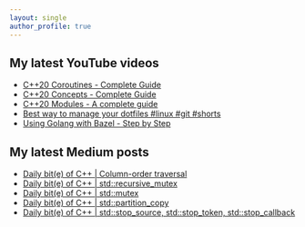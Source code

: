 ```yaml
---
layout: single
author_profile: true
---
```


## My latest YouTube videos

<!--START_SECTION:youtube-->
* [C++20 Coroutines - Complete Guide](https://www.youtube.com/watch?v=w-dmOHhBX9o)
* [C++20 Concepts  - Complete Guide](https://www.youtube.com/watch?v=1So7onMFxJM)
* [C++20 Modules - A complete guide](https://www.youtube.com/watch?v=WRCwciJ5MTE)
* [Best way to manage your dotfiles #linux #git #shorts](https://www.youtube.com/watch?v=LHrB4TcU1JM)
* [Using Golang with Bazel - Step by Step](https://www.youtube.com/watch?v=mXLrk0ipwz4)
<!--END_SECTION:youtube-->

## My latest Medium posts

<!--START_SECTION:medium-->
* [Daily bit(e) of C++ | Column-order traversal](https://medium.com/@simontoth/daily-bit-e-of-c-column-order-traversal-8e670fac7137?source=rss-1e1de1006a93------2)
* [Daily bit(e) of C++ | std::recursive_mutex](https://medium.com/@simontoth/daily-bit-e-of-c-std-recursive-mutex-dd9b84f38f8d?source=rss-1e1de1006a93------2)
* [Daily bit(e) of C++ | std::mutex](https://medium.com/@simontoth/daily-bit-e-of-c-std-mutex-558fe54c9dc3?source=rss-1e1de1006a93------2)
* [Daily bit(e) of C++ | std::partition_copy](https://medium.com/@simontoth/daily-bit-e-of-c-std-partition-copy-a7b7aed1a995?source=rss-1e1de1006a93------2)
* [Daily bit(e) of C++ | std::stop_source, std::stop_token, std::stop_callback](https://medium.com/@simontoth/daily-bit-e-of-c-std-stop-source-std-stop-token-std-stop-callback-d69d3ebe8e36?source=rss-1e1de1006a93------2)
<!--END_SECTION:medium-->